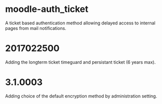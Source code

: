 moodle-auth_ticket
==================

A ticket based authentication method allowing delayed access to internal pages from mail notifications.

2017022500
===================
Adding the longterm ticket timeguard and persistant ticket (6 years max).

3.1.0003
==================
Adding choice of the default encryption method by administration setting.